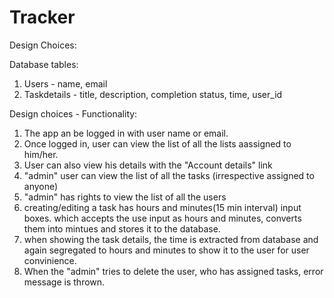 # Tracker

Design Choices:

Database tables:

1. Users - name, email
2. Taskdetails - title, description, completion status, time, user_id

Design choices - Functionality:

1. The app an be logged in with user name or email.
2. Once logged in, user can view the list of all the lists aassigned to him/her.
3. User can also view his details with the "Account details" link
4. "admin" user can view the list of all the tasks (irrespective assigned to anyone)
5. "admin" has rights to view the list of all the users
6. creating/editing a task has hours and minutes(15 min interval) input boxes. which accepts the use input  as hours and minutes, converts them into mintues and stores it to the database.
7. when showing the task details, the time is extracted from database and again segregated to hours and minutes to show it to the user for user convinience.
8. When the "admin" tries to delete the user, who has assigned tasks, error message is thrown.  
